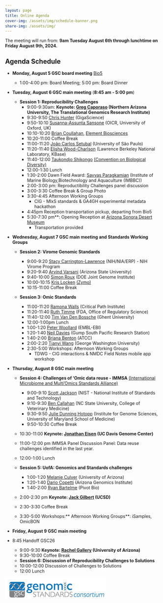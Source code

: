 ```yaml
---
layout: page
title: Online Agenda
cover-img: /assets/img/schedule-banner.png
share-img: /assets/img/
---
```


The meeting will run from: 
     **9am Tuesday August 6th through lunchtime on Friday August 9th, 2024.**

## Agenda Schedule 

* **Monday, August 5 GSC board meeting** [Bio5](https://bio5.org/)
    * 1:00-4:00 pm: Board Meeting; 5:00 pm: Board Dinner

* **Tuesday, August 6 GSC main meeting** (**8:45 am - 5:00 pm**) 
  * **Session 1: Reproducibility Challenges**
    * 9:00-9:30am: **Keynote: [Greg Caporaso](https://www.tgen.org/faculty-profiles/j-gregory-caporaso/) (Northern Arizona University, The Translational Genomics Research Institute)**
    * 9:30-9:50 [Chris Hunter](https://www.linkedin.com/in/chr1shunter/) (GigaScience) 
    * 9:50-10:10 [Susanna-Assunta Sansone](https://eng.ox.ac.uk/people/susanna-assunta-sansone/) (OICR, University
      of Oxford, UK)
    * 10:10-10:20 [Brian Coullahan](https://www.linkedin.com/in/brian-coullahan-b42b5a1/), [Element Biosciences](https://www.elementbiosciences.com)
    * 10:20-11:00	Coffee Break
    * 11:00-11:20 [João Carlos Setubal](https://www.iq.usp.br/setubal/index-en.html) (University of São Paulo)
    * 11:20-11:40 [Elisha Wood-Charlson](https://www.kbase.us/team/) (Lawrence Berkeley National Laboratory, KBase)
    * 11:40-12:00 [Taukondjo Shikongo](https://enb.iisd.org/10-years-nagoya-protocol-successes-challenges-looking-forward) [(Convention on Biological Diversity)](https://www.cbd.int)
    * 12:00-1:30 	Lunch
    * 1:30-2:00 Dawn Field Award: [Savvas Paragkamian](https://imbbc.hcmr.gr/user/s-paragkamian/) (Institute of Marine Biology,Biotechnology and Aquaculture (IMBBC))
    * 2:00-3:00 pm: Reproductibility Challenges panel discussion
    * 3:00-3:30	Coffee Break & Group Photo
    * 3:30-4:45	Afternoon Working Groups  
       * CIG - MIxS standards & GA4GH experimental metadata hackathon
    * 4:45pm	  Reception transportation pickup, departing from Bio5 
    * 5:30-7:30 pm**: Opening Reception at [Arizona Sonora Desert Museum](https://desertmuseum.org/)
       * Transportation provided
         
* **Wednesday, August 7 GSC main meeting and Standards Working Groups** 
  * **Session 2: Virome Genomic Standards**
    * 9:00-9:20 [Stacy Carrington-Lawrence](https://www.nia.nih.gov/about/staff/carrington-lawrence-stacy) (NIH/NIA/ERP) - NIH Virome
      Program
    * 9:20-9:40 [Arvind Varsani](https://search.asu.edu/profile/3050059) (Arizona State University)
    * 9:40-10:00 [Simon Roux](https://jgi.doe.gov/our-science/scientists-jgi/simon-roux/) (DOE Joint Genome
      Institute)
    * 10:00-10:15 [Kris Locken](https://www.linkedin.com/in/kristopher-locken-a5a071a3/) [(Zymo)](https://www.zymoresearch.com)
    * 10:15-11:00	Coffee Break 

  * **Session 3: Omic Standards**
    * 11:00-11:20 [Ramona Walls](https://www.linkedin.com/in/ramona-walls-41aa7599/) (Critical Path Institute)
    * 11:20-11:40 [Ruth Timme](https://www.linkedin.com/in/ruth-e-timme-2615248/) (FDA, Office of Regulatory Science)
    * 11:40-12:00 [Tim Van Den Bossche](https://www.linkedin.com/in/vandenbosschetim) (Ghent University)
    * 12:00-1:00pm	Lunch
    * 1:00-1:20 [Peter Woollard](https://www.embl.org/people/person/peter-woollard/) (EMBL-EBI)
    * 1:20-1:40 [Neil Davies](https://www.moorea.berkeley.edu/people/Neil-Davies) (Gump South Pacific Research
      Station)
    * 1:40-2:00 [Briana Benton](https://www.atcc.org/blogs/2024/taxonomic-classification-can-sometimes-be-a-strain) (ATCC)
    * 2:00-2:20	[Tianyi Wang](https://www.linkedin.com/in/tianyi-wang-3432429a/) (George Washington University)
    * 2:30-5:00 Workshops: Afternoon Working Groups
       * TDWG - CIG interactions & NMDC  Field Notes mobile app workshop
      
* **Thursday, August 8 GSC main meeting**
  * **Session 4: Challenges of ‘Omic data reuse - IMMSA** [(International Microbiome and Multi’Omics
      Standards Alliance)](https://www.microbialstandards.org/home) 
    * 9:00-9:10 [Scott Jackson](https://www.nist.gov/people/scott-jackson) (NIST - National Institute of Standards
      and Technology)
    * 9:10-9:30 [Ben Callahan](https://cvm.ncsu.edu/people/bcallah/) (NC State University, College of Veterinary
      Medicine)
    * 9:30-9:50 [Julie Dunning Hotopp](https://www.medschool.umaryland.edu/profiles/dunning-hotopp-julie-c/) (Institute for Genome Sciences, University of Maryland School of Medicine)
    * 9:50-10:30	Coffee Break
      
  * 10:30-11:00	**Keynote: [Jonathan Eisen](https://biology.ucdavis.edu/people/jonathan-eisen) (UC Davis Genome Center)**
  * 11:00-12:00 pm IMMSA Panel Discussion Panel: Data reuse challenges identified in the last year.
  * 12:00-1:00	Lunch
    
  * **Session 5: UofA:  Genomics and Standards challenges**
    * 1:00-1:20 [Melanie Culver](https://nature.arizona.edu/melanie-culver) (University of Arizona)
    * 1:20-1:40 [Dario Copetti](https://www.linkedin.com/in/dario-copetti-65ba528/) (Arizona Genomics Institute)
    * 1:40-2:00 [Ryan Bartelme](https://www.linkedin.com/in/ryan-bartelme/) (Pivot Bio)

  * 2:00-2:30 pm **Keynote: [Jack Gilbert](https://gilbertlab.ucsd.edu/) (UCSD)**
  * 2:30-3:30	Coffee Break
  * 3:30-5:00 Workshops:** Afternoon Working Groups**: iSamples, OmicBON
   
 
* **Friday, August 9 GSC main meeting**
* 8:45 		Handoff GSC26
  * 9:00-9:30 **Keynote: [Rachel Gallery](https://nature.arizona.edu/rachel-gallery) (University of Arizona)**
  * 9:30-10:00	Coffee Break
  * **Session 6: Discussion of Reproducibility Challenges to Solutions**
  * 10:00-12:00	Discussion of Challenges to Solutions
  * 12:00 Lunch




<!-- <iframe src="https://calendar.google.com/calendar/embed?height=600&wkst=2&bgcolor=%23ffffff&ctz=Asia%2FBangkok&mode=WEEK&src=OTkwMGE0M2ZlMzJjNWE3YWU2OTVhOTdkOTRhOWQ0ZDA0Y2FlMWU5M2M5MjVlNDNmYWNlYTVmZGY1YTRhOTAzNEBncm91cC5jYWxlbmRhci5nb29nbGUuY29t&src=Z2Vuc2MtYm9hcmRAZ29vZ2xlZ3JvdXBzLmNvbQ&color=%237CB342&color=%237CB342" style="border:solid 1px #777" width="900" height="600" frameborder="0" scrolling="no"></iframe>
-->




[ ![GenSC](../assets/img/gsc_logo_sml.png) ](https://www.gensc.org/)
